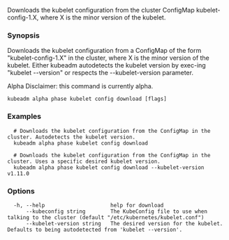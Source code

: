 
Downloads the kubelet configuration from the cluster ConfigMap kubelet-config-1.X, where X is the minor version of the kubelet.

### Synopsis

Downloads the kubelet configuration from a ConfigMap of the form "kubelet-config-1.X" in the cluster, where X is the minor version of the kubelet. Either kubeadm autodetects the kubelet version by exec-ing "kubelet --version" or respects the --kubelet-version parameter. 

Alpha Disclaimer: this command is currently alpha.

```
kubeadm alpha phase kubelet config download [flags]
```

### Examples

```
  # Downloads the kubelet configuration from the ConfigMap in the cluster. Autodetects the kubelet version.
  kubeadm alpha phase kubelet config download
  
  # Downloads the kubelet configuration from the ConfigMap in the cluster. Uses a specific desired kubelet version.
  kubeadm alpha phase kubelet config download --kubelet-version v1.11.0
```

### Options

```
  -h, --help                     help for download
      --kubeconfig string        The KubeConfig file to use when talking to the cluster (default "/etc/kubernetes/kubelet.conf")
      --kubelet-version string   The desired version for the kubelet. Defaults to being autodetected from 'kubelet --version'.
```


